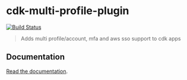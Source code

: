 # cdk-multi-profile-plugin
[![Build Status](https://github.com/hupe1980/cdk-multi-profile-plugin/workflows/Build/badge.svg)](https://github.com/hupe1980/cdk-multi-profile-plugin/workflows/Build/badge.svg)

> Adds multi profile/account, mfa and aws sso support to cdk apps

## Documentation

[Read the documentation](/cdk-multi-profile-plugin/README.md).